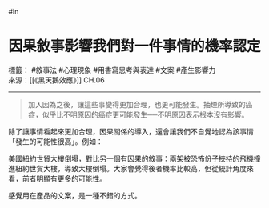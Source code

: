 #ln 
# 因果敘事影響我們對一件事情的機率認定
標籤： #敘事法 #心理現象 #用書寫思考與表達 #文案 #產生影響力  
來源：[[《黑天鵝效應》]] CH.06

---

> 加入因為之後，讓這些事變得更加合理，也更可能發生。抽煙所導致的癌症，似乎比不明原因的癌症更可能發生──不明原因表示根本沒有影響。

除了讓事情看起來更加合理，因果關係的導入，還會讓我們不自覺地認為該事情「發生的可能性很高」。例如：

美國紐約世貿大樓倒塌，對比另一個有因果的敘事：兩架被恐怖份子挾持的飛機撞進紐約世貿大樓，導致大樓倒塌。大家會覺得後者機率比較高，但從統計角度來看，前者明顯有更多的可能性。

感覺用在產品的文案，是一種不錯的方式。